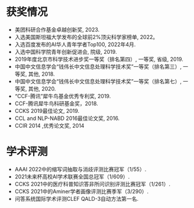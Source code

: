 

# 获奖情况
- 美团科研合作基金卓越创新奖, 2023.
- 入选美国斯坦福大学发布的全球前2%顶尖科学家榜单, 2022。
- 入选百度发布的AI华人青年学者Top100, 2022年4月.
- 入选中国科学院青年创新促进会, 院级, 2019.
- 2019年度北京市科学技术进步奖一等奖（排名第四）, 一等奖, 省级, 2019.
- 中国中文信息学会“钱伟长中文信息处理科学技术奖”一等奖（排名第三）, 一等奖, 其他, 2018.
- 中国中文信息学会“钱伟长中文信息处理科学技术奖”一等奖（排名第七）, 一等奖, 其他, 2020.
- “CCF-腾讯”犀牛鸟基金优秀专利奖, 2019.
- CCF-腾讯犀牛鸟科研基金奖，2018.
- CCKS 2019最佳论文, 2019.
- CCL and NLP-NABD 2016最佳论文奖, 2016.
- CCIR 2014 ,优秀论文奖, 2014 



# 学术评测
- AAAI 2022中的缩写词抽取与消歧评测比赛冠军（1/55）.
- 2021未来杯高校AI学术联赛全国总冠军（1/609）.
- CCKS 2021中的医疗科普知识答非所问识别评测比赛冠军（1/261）.
- CCKS 2021中的Aminer学者画像评测比赛季军（3/290）.
- 问答系统国际学术评测CLEF QALD-3自动方法第一名.